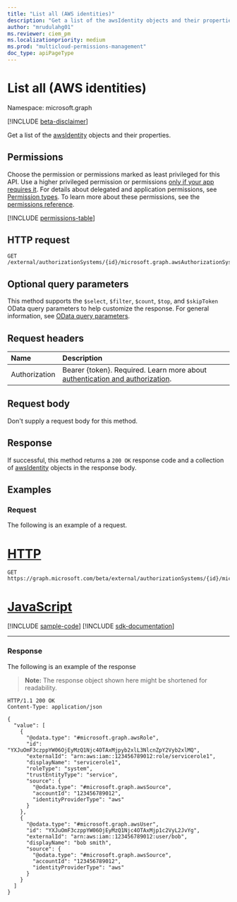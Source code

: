 ```yaml
---
title: "List all (AWS identities)"
description: "Get a list of the awsIdentity objects and their properties."
author: "mrudulahg01"
ms.reviewer: ciem_pm
ms.localizationpriority: medium
ms.prod: "multicloud-permissions-management"
doc_type: apiPageType
---
```


# List all (AWS identities)
Namespace: microsoft.graph

[!INCLUDE [beta-disclaimer](../../includes/beta-disclaimer.md)]

Get a list of the [awsIdentity](../resources/awsidentity.md) objects and their properties.

## Permissions
Choose the permission or permissions marked as least privileged for this API. Use a higher privileged permission or permissions [only if your app requires it](/graph/permissions-overview#best-practices-for-using-microsoft-graph-permissions). For details about delegated and application permissions, see [Permission types](/graph/permissions-overview#permission-types). To learn more about these permissions, see the [permissions reference](/graph/permissions-reference).

<!-- { "blockType": "permissions", "name": "awsassociatedidentities_list_all" } -->
[!INCLUDE [permissions-table](../includes/permissions/awsassociatedidentities-list-all-permissions.md)]

<!--
[!INCLUDE [epm-rbac-servicenow-apis-read](../includes/rbac-for-apis/epm-rbac-servicenow-apis-read.md)]
-->

## HTTP request

<!-- {
  "blockType": "ignored"
}
-->
``` http
GET /external/authorizationSystems/{id}/microsoft.graph.awsAuthorizationSystem/associatedIdentities/all
```

## Optional query parameters
This method supports the `$select`, `$filter`, `$count`, `$top`, and `$skipToken` OData query parameters to help customize the response. For general information, see [OData query parameters](/graph/query-parameters).

## Request headers
|Name|Description|
|:---|:---|
|Authorization|Bearer {token}. Required. Learn more about [authentication and authorization](/graph/auth/auth-concepts).|

## Request body
Don't supply a request body for this method.

## Response

If successful, this method returns a `200 OK` response code and a collection of [awsIdentity](../resources/awsidentity.md) objects in the response body.

## Examples

### Request
The following is an example of a request.
# [HTTP](#tab/http)
<!-- {
  "blockType": "request",
  "name": "list_awsidentity"
}
-->
``` http
GET https://graph.microsoft.com/beta/external/authorizationSystems/{id}/microsoft.graph.awsAuthorizationSystem/associatedIdentities/all
```

# [JavaScript](#tab/javascript)
[!INCLUDE [sample-code](../includes/snippets/javascript/list-awsidentity-javascript-snippets.md)]
[!INCLUDE [sdk-documentation](../includes/snippets/snippets-sdk-documentation-link.md)]

---

### Response
The following is an example of the response
>**Note:** The response object shown here might be shortened for readability.
<!-- {
  "blockType": "response",
  "truncated": true,
  "@odata.type": "Collection(microsoft.graph.awsIdentity)"
}
-->
``` http
HTTP/1.1 200 OK
Content-Type: application/json

{
  "value": [
    {
      "@odata.type": "#microsoft.graph.awsRole",
      "id": "YXJuOmF3czppYW06OjEyMzQ1Njc4OTAxMjpyb2xlL3NlcnZpY2Vyb2xlMQ",
      "externalId": "arn:aws:iam::123456789012:role/servicerole1",
      "displayName": "servicerole1",
      "roleType": "system",
      "trustEntityType": "service",
      "source": {
        "@odata.type": "#microsoft.graph.awsSource",
        "accountId": "123456789012",
        "identityProviderType": "aws"
      }
    },
    {
      "@odata.type": "#microsoft.graph.awsUser",
      "id": "YXJuOmF3czppYW06OjEyMzQ1Njc4OTAxMjp1c2VyL2JvYg",
      "externalId": "arn:aws:iam::123456789012:user/bob",
      "displayName": "bob smith",
      "source": {
        "@odata.type": "#microsoft.graph.awsSource",
        "accountId": "123456789012",
        "identityProviderType": "aws"
      }
    }
  ]
}
```

